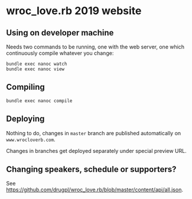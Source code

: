 # wroc_love.rb 2019 website


## Using on developer machine

Needs two commands to be running, one with the web server, one which continuously compile whatever you change:

```
bundle exec nanoc watch
bundle exec nanoc view
```

## Compiling

```
bundle exec nanoc compile
```

## Deploying

Nothing to do, changes in `master` branch are published automatically on `www.wrocloverb.com`.

Changes in branches get deployed separately under special preview URL.


## Changing speakers, schedule or supporters?

See https://github.com/drugpl/wroc_love.rb/blob/master/content/api/all.json.
